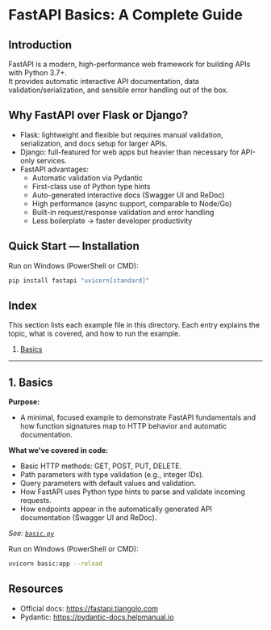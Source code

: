 # FastAPI Basics: A Complete Guide

## Introduction
FastAPI is a modern, high-performance web framework for building APIs with Python 3.7+.  
It provides automatic interactive API documentation, data validation/serialization, and sensible error handling out of the box.

## Why FastAPI over Flask or Django?
- Flask: lightweight and flexible but requires manual validation, serialization, and docs setup for larger APIs.  
- Django: full-featured for web apps but heavier than necessary for API-only services.  
- FastAPI advantages:
  - Automatic validation via Pydantic
  - First-class use of Python type hints
  - Auto-generated interactive docs (Swagger UI and ReDoc)
  - High performance (async support, comparable to Node/Go)
  - Built-in request/response validation and error handling
  - Less boilerplate → faster developer productivity

## Quick Start — Installation
Run on Windows (PowerShell or CMD):
```bash
pip install fastapi "uvicorn[standard]"
```


## Index

This section lists each example file in this directory. Each entry explains the topic, what is covered, and how to run the example.

1. [Basics](#1-Basics)

---

## 1. Basics

**Purpose:**

- A minimal, focused example to demonstrate FastAPI fundamentals and how function signatures map to HTTP behavior and automatic documentation.

**What we've covered in code:**

- Basic HTTP methods: GET, POST, PUT, DELETE.
- Path parameters with type validation (e.g., integer IDs).
- Query parameters with default values and validation.
- How FastAPI uses Python type hints to parse and validate incoming requests.
- How endpoints appear in the automatically generated API documentation (Swagger UI and ReDoc).

*See: [`basic.py`](basic.py)*


Run on Windows (PowerShell or CMD):
```bash
uvicorn basic:app --reload
```


## Resources
- Official docs: https://fastapi.tiangolo.com  
- Pydantic: https://pydantic-docs.helpmanual.io
